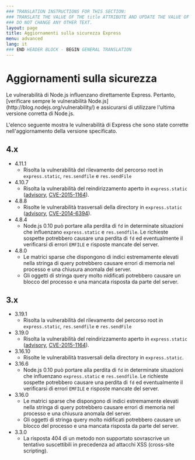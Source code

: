 ```yaml
---
### TRANSLATION INSTRUCTIONS FOR THIS SECTION:
### TRANSLATE THE VALUE OF THE title ATTRIBUTE AND UPDATE THE VALUE OF THE lang ATTRIBUTE.
### DO NOT CHANGE ANY OTHER TEXT.
layout: page
title: Aggiornamenti sulla sicurezza Express
menu: advanced
lang: it
### END HEADER BLOCK - BEGIN GENERAL TRANSLATION
---
```


# Aggiornamenti sulla sicurezza

<div class="doc-box doc-notice" markdown="1">
Le vulnerabilità di Node.js influenzano direttamente Express. Pertanto, [verificare sempre le vulnerabilità Node.js](http://blog.nodejs.org/vulnerability/) e assicurarsi di utilizzare l'ultima versione corretta di Node.js.
</div>

L'elenco seguente mostra le vulnerabilità di Express che sono state corrette nell'aggiornamento della versione specificato.

## 4.x

  * 4.11.1
    * Risolta la vulnerabilità del rilevamento del percorso root in `express.static`, `res.sendfile` e `res.sendFile`
  * 4.10.7
    * Risolta la vulnerabilità del reindirizzamento aperto in `express.static` ([advisory](https://nodesecurity.io/advisories/serve-static-open-redirect), [CVE-2015-1164](http://cve.mitre.org/cgi-bin/cvename.cgi?name=CVE-2015-1164)).
  * 4.8.8
    * Risolte le vulnerabilità trasversali della directory in `express.static` ([advisory](http://nodesecurity.io/advisories/send-directory-traversal), [CVE-2014-6394](http://cve.mitre.org/cgi-bin/cvename.cgi?name=CVE-2014-6394)).
  * 4.8.4
    * Node.js 0.10 può portare alla perdita di `fd` in determinate situazioni che influenzano `express.static` e `res.sendfile`. Le richieste sospette potrebbero causare una perdita di `fd` ed eventualmente il verificarsi di errori `EMFILE` e risposte mancate del server.
  * 4.8.0
    * Le matrici sparse che dispongono di indici estremamente elevati nella stringa di query potrebbero causare errori di memoria nel processo e una chiusura anomala del server.
    * Gli oggetti di stringa query molto nidificati potrebbero causare un blocco del processo e una mancata risposta da parte del server.

## 3.x

  * 3.19.1
    * Risolta la vulnerabilità del rilevamento del percorso root in `express.static`, `res.sendfile` e `res.sendFile`
  * 3.19.0
    * Risolta la vulnerabilità del reindirizzamento aperto in `express.static` ([advisory](https://nodesecurity.io/advisories/serve-static-open-redirect), [CVE-2015-1164](http://cve.mitre.org/cgi-bin/cvename.cgi?name=CVE-2015-1164)).
  * 3.16.10
    * Risolte le vulnerabilità trasversali della directory in `express.static`.
  * 3.16.6
    * Node.js 0.10 può portare alla perdita di `fd` in determinate situazioni che influenzano `express.static` e `res.sendfile`. Le richieste sospette potrebbero causare una perdita di `fd` ed eventualmente il verificarsi di errori `EMFILE` e risposte mancate del server.
  * 3.16.0
    * Le matrici sparse che dispongono di indici estremamente elevati nella stringa di query potrebbero causare errori di memoria nel processo e una chiusura anomala del server.
    * Gli oggetti di stringa query molto nidificati potrebbero causare un blocco del processo e una mancata risposta da parte del server.
  * 3.3.0
    * La risposta 404 di un metodo non supportato sovrascrive un tentativo suscettibili in precedenza ad attacchi XSS (cross-site scripting).
